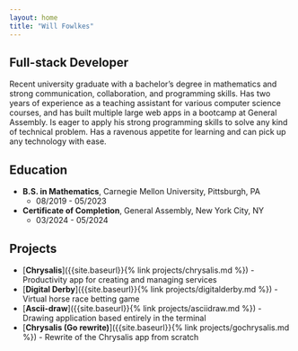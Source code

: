 ```yaml
---
layout: home
title: "Will Fowlkes"
---
```


## Full-stack Developer

Recent university graduate with a bachelor’s degree in mathematics and strong communication, collaboration, and programming skills. Has two years of experience as a teaching assistant for various computer science  courses, and has built multiple large web apps in a bootcamp at General Assembly. Is eager to apply his strong programming skills to solve any kind of technical problem. Has a ravenous appetite for learning and can pick up any technology with ease.

## Education

* **B.S. in Mathematics**, Carnegie Mellon University, Pittsburgh, PA
  * 08/2019 - 05/2023
* **Certificate of Completion**, General Assembly, New York City, NY
  * 03/2024 - 05/2024

## Projects

* [**Chrysalis**]({{site.baseurl}}{% link projects/chrysalis.md %}) - Productivity app for creating and managing services   
* [**Digital Derby**]({{site.baseurl}}{% link projects/digitalderby.md %}) - Virtual horse race betting game
* [**Ascii-draw**]({{site.baseurl}}{% link projects/asciidraw.md %}) - Drawing application based entirely in the terminal
* [**Chrysalis (Go rewrite)**]({{site.baseurl}}{% link projects/gochrysalis.md %}) - Rewrite of the Chrysalis app from scratch

